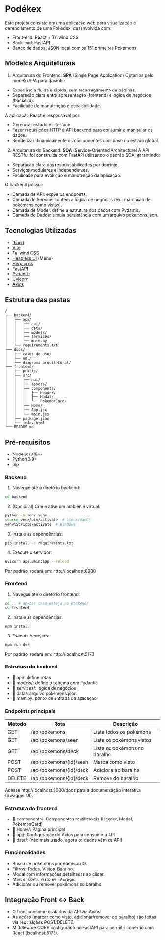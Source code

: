 # Podékex

Este projeto consiste em uma aplicação web para visualização e gerenciamento de uma Pokédex, desenvolvida com:

- Front-end: React + Tailwind CSS
- Back-end: FastAPI
- Banco de dados: JSON local com os 151 primeiros Pokémons


## Modelos Arquiteturais

1. Arquitetura do Frontend: **SPA** (Single Page Application)
Optamos pelo modelo SPA para garantir:

- Experiência fluida e rápida, sem recarregamento de páginas.
- Separação clara entre apresentação (frontend) e lógica de negócios (backend).
- Facilidade de manutenção e escalabilidade.

A aplicação React é responsável por:

- Gerenciar estado e interface.
- Fazer requisições HTTP à API backend para consumir e manipular os dados.
- Renderizar dinamicamente os componentes com base no estado global.

2. Arquitetura do Backend: **SOA** (Service-Oriented Architecture)
A API RESTful foi construída com FastAPI utilizando o padrão SOA, garantindo:

- Separação clara das responsabilidades por domínio.
- Serviços modulares e independentes.
- Facilidade para evolução e manutenção da aplicação.

O backend possui:

- Camada de API: expõe os endpoints.
- Camada de Service: contém a lógica de negócios (ex.: marcação de pokémons como vistos).
- Camada de Model: define a estrutura dos dados com Pydantic.
- Camada de Dados: simula persistência com um arquivo pokemons.json.


## Tecnologias Utilizadas

- [React](https://reactjs.org/)
- [Vite](https://vitejs.dev/)
- [Tailwind CSS](https://tailwindcss.com/)
- [Headless UI](https://headlessui.com) (Menu)
- [Heroicons](https://heroicons.com)
- [FastAPI](https://fastapi.tiangolo.com)
- [Pydantic](https://docs.pydantic.dev/latest/)
- [Uvicorn](https://www.uvicorn.org)
- [Axios](https://axios-http.com/ptbr/)


## Estrutura das pastas

```
/
├── backend/
│   ├── app/
│   │   ├── api/
│   │   ├── data/
│   │   ├── models/
│   │   ├── services/
│   │   └── main.py
│   └── requirements.txt
├── docs/
│   ├── casos de uso/
│   ├── uml/
│   └── diagrama arquitetural/
├── frontend/
│   ├── public/
│   ├── src/
│   │   ├── api/
│   │   ├── assets/
│   │   ├── components/
│   │   │   ├── Header/
│   │   │   ├── Modal/
│   │   │   └── PokemonCard/
│   │   ├── Home/
│   │   ├── App.jsx
│   │   └── main.jsx
│   ├── package.json
│   └── index.html
└── README.md
```


## Pré-requisitos

- Node.js (v18+)
- Python 3.9+
- pip


### Backend

1. Navegue até o diretório backend:
```bash
cd backend
```

2. (Opcional) Crie e ative um ambiente virtual:
```bash
python -m venv venv
source venv/bin/activate  # Linux/macOS
venv\Scripts\activate  # Windows
```

3. Instale as dependências:
```bash
pip install -r requirements.txt
```

4. Execute o servidor:
```bash
uvicorn app.main:app --reload
```
Por padrão, rodará em: http://localhost:8000


### Frontend

1. Navegue até o diretório frontend:
```bash
cd .. # apenas caso esteja no backend/
cd frontend
```

2. Instale as dependências:
```bash
npm install
```

3. Execute o projeto:
```bash
npm run dev
```
Por padrão, rodará em: http://localhost:5173


### Estrutura do backend

- 📁 api/: define rotas
- 📁 models/: define o schema com Pydantic
- 📁 services/: lógica de negócios
- 📁 data/: arquivo pokemons.json
- 📄 main.py: ponto de entrada da aplicação

### Endpoints principais

| Método | Rota                    | Descrição                    |
| ------ | ----------------------- | ---------------------------- |
| GET    | /api/pokemons           | Lista todos os pokémons      |
| GET    | /api/pokemons/seen      | Lista os pokémons vistos     |
| GET    | /api/pokemons/deck      | Lista os pokémons no baralho |
| POST   | /api/pokemons/{id}/seen | Marca como visto             |
| POST   | /api/pokemons/{id}/deck | Adiciona ao baralho          |
| DELETE | /api/pokemons/{id}/deck | Remove do baralho            |

Acesse http://localhost:8000/docs para a documentação interativa (Swagger UI).


### Estrutura do frontend

- 📁 components/: Componentes reutilizáveis (Header, Modal, PokemonCard)
- 📁 Home/: Página principal
- 📁 api/: Configuração do Axios para consumir a API
- 📁 data/: (não mais usado, agora os dados vêm da API)


### Funcionalidades

- Busca de pokémons por nome ou ID.
- Filtros: Todos, Vistos, Baralho.
- Modal com informações detalhadas ao clicar.
- Marcar como visto ao interagir.
- Adicionar ou remover pokémons do baralho


## Integração Front ↔ Back

- O front consome os dados da API via Axios.
- As ações (marcar como visto, adicionar/remover do baralho) são feitas via requisições POST/DELETE.
- Middleware CORS configurado no FastAPI para permitir conexão com React (localhost:5173).